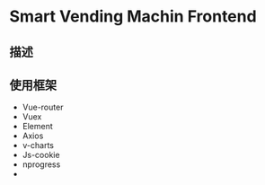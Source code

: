 # Smart Vending Machin Frontend

## 描述

## 使用框架
- Vue-router
- Vuex
- Element
- Axios
- v-charts
- Js-cookie
- nprogress
-

